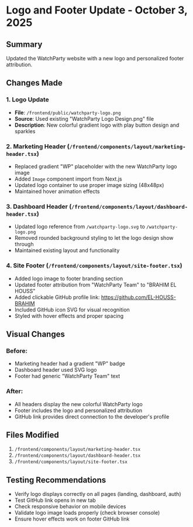 # Logo and Footer Update - October 3, 2025

## Summary
Updated the WatchParty website with a new logo and personalized footer attribution.

## Changes Made

### 1. Logo Update
- **File**: `/frontend/public/watchparty-logo.png`
- **Source**: Used existing "WatchParty Logo Design.png" file
- **Description**: New colorful gradient logo with play button design and sparkles

### 2. Marketing Header (`/frontend/components/layout/marketing-header.tsx`)
- Replaced gradient "WP" placeholder with the new WatchParty logo image
- Added `Image` component import from Next.js
- Updated logo container to use proper image sizing (48x48px)
- Maintained hover animation effects

### 3. Dashboard Header (`/frontend/components/layout/dashboard-header.tsx`)
- Updated logo reference from `/watchparty-logo.svg` to `/watchparty-logo.png`
- Removed rounded background styling to let the logo design show through
- Maintained existing layout and functionality

### 4. Site Footer (`/frontend/components/layout/site-footer.tsx`)
- Added logo image to footer branding section
- Updated footer attribution from "WatchParty Team" to "BRAHIM EL HOUSS"
- Added clickable GitHub profile link: https://github.com/EL-HOUSS-BRAHIM
- Included GitHub icon SVG for visual recognition
- Styled with hover effects and proper spacing

## Visual Changes

### Before:
- Marketing header had a gradient "WP" badge
- Dashboard header used SVG logo
- Footer had generic "WatchParty Team" text

### After:
- All headers display the new colorful WatchParty logo
- Footer includes the logo and personalized attribution
- GitHub link provides direct connection to the developer's profile

## Files Modified
1. `/frontend/components/layout/marketing-header.tsx`
2. `/frontend/components/layout/dashboard-header.tsx`
3. `/frontend/components/layout/site-footer.tsx`

## Testing Recommendations
- Verify logo displays correctly on all pages (landing, dashboard, auth)
- Test GitHub link opens in new tab
- Check responsive behavior on mobile devices
- Validate logo image loads properly (check browser console)
- Ensure hover effects work on footer GitHub link

